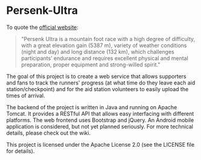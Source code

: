 # Persenk-Ultra

To quote the [official website](http://persenk-ultra.com):

>"Persenk Ultra is a mountain foot race with a high degree of difficulty, with a great elevation gain (5387 m), variety of weather conditions (night and day) and long distance (132 km), which challenges participants’ endurance and requires excellent physical and mental preparation, proper equipment and strong-willed spirit."

The goal of this project is to create a web service that allows supporters and fans to track the runners' progress (at what time do they leave each aid station/checkpoint) and for the aid station volunteers to easily upload the times of arrival.

The backend of the project is written in Java and running on Apache Tomcat. It provides a RESTful API that allows easy interfacing with different platforms. The web frontend uses Bootstrap and jQuery. An Android mobile application is considered, but not yet planned seriously. For more technical details, please check out the wiki.

This project is licensed under the Apache License 2.0 (see the LICENSE file for details).
